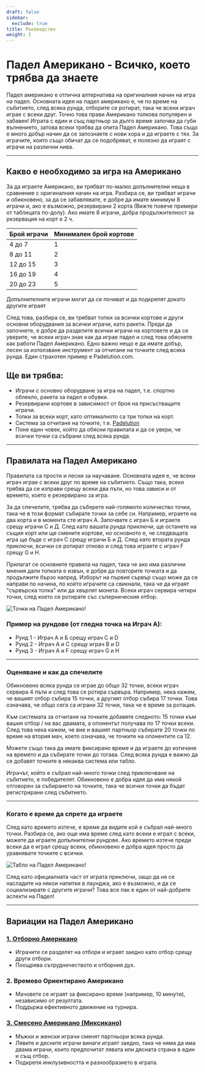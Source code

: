 ```yaml
---
draft: false
sidebar:
  exclude: true
title: Ръководство
weight: 1
---
```

# Падел Американо - Всичко, което трябва да знаете

Падел американо е отлична алтернатива на оригиналния начин на игра на падел. Основната идея на падел американо е, че по време на събитието, след всяка рунда, отборите се ротират, така че всеки играч играе с всеки друг. Точно това прави Американо толкова популярен и забавен! Играта с един и същ партньор за дълго време започва да губи вълнението, затова всеки трябва да опита Падел Американо. Това също е много добър начин да се запознаете с нови хора и да играете с тях. За играчите, които също обичат да се подобряват, е полезно да играят с играчи на различни нива.

---

## Какво е необходимо за игра на Американо

За да играете Американо, ви трябват по-малко допълнителни неща в сравнение с оригиналния начин на игра. Разбира се, ви трябват играчи и обикновено, за да се забавлявате, е добре да имате минимум 8 играчи и, ако е възможно, резервирани 2 корта (Вижте повече примери от таблицата по-долу). Ако имате 8 играчи, добра продължителност за резервация на корт е 2 ч.

| Брой играчи                                             | Минимален брой кортове |
|--------------------------------------------------------|------------------------|
|                           4 до 7                        |             1          |
|                          8 до 11                        |             2          |
|                          12 до 15                       |             3          |
|                          16 до 19                       |             4          |
|                          20 до 23                       |             5          |



Допълнителните играчи могат да се почиват и да подкрепят докато другите играят

След това, разбира се, ви трябват топки за всички кортове и други основни оборудвания за всички играчи, като ракети. Преди да започнете, е добре да разделите всички играчи на кортовете и да се уверите, че всеки играч знае как да играе падел и след това обяснете как работи Падел Американо. Едно важно нещо е да имате добър, лесен за използване инструмент за отчитане на точките след всяка рунда. Един страхотен пример е Padelution.com.

## Ще ви трябва:

- Играчи с основно оборудване за игра на падел, т.е. спортно облекло, ракета за падел и обувки.
- Резервирани кортове в зависимост от броя на присъстващите играчи.
- Топки за всеки корт, като оптималното са три топки на корт.
- Система за отчитане на точките, т.е. [Padelution](https://padelution.com/americano)
- Поне един човек, който да обясни правилата и да се увери, че всички точки са събрани след всяка рунда.

---
## Правилата на Падел Американо

Правилата са прости и лесни за научаване. Основната идея е, че всеки играч играе с всеки друг по време на събитието. Също така, всеки трябва да се изправи срещу всеки два пъти, но това зависи и от времето, което е резервирано за игра.

За да спечелите, трябва да съберете най-голямото количество точки, така че в този формат събирате точки за себе си. Например, играете на два корта и в момента сте играч А. Започвате с играч Б и играете срещу играчи С и Д. След като вашата рунда приключи, ще останете на същия корт или ще смените кортове, но основното е, че следващата игра ще бъде с играч С срещу играчи Б и Д. След като втората рунда приключи, всички се ротират отново и след това играете с играч F срещу G и H.

Прилагат се основните правила на падел, така че ако има различни мнения дали топката е извън, е добре да повторите точката и да продължите бързо напред. Изборът на първия сървър също може да се направи по начина, по който играчите са свикнали, така че да играят "сървърска топка" или да хвърлят монета. Всеки играч сервира четири точки, след което се ротирате със съперническия отбор.

![Точки на Падел Американо!](/bg/images/padel-americano.png "Точки на Падел Американо!")

### Пример на рундове (от гледна точка на Играч А):
- Рунд 1 - Играч А и Б срещу играч C и D
- Рунд 2 - Играч А и С срещу играч B и D
- Рунд 3 - Играч А и F срещу играч G и H

---

### Оценяване и как да спечелите
Обикновено всяка рунда се играе до общо 32 точки, всеки играч сервира 4 пъти и след това се ротира сървъра. Например, нека кажем, че вашият отбор събира 15 точки, а другият отбор събира 17 точки. Това означава, че общо сега са играни 32 точки, така че е време за ротация.

Към системата за отчитане на точките добавяте следното: 15 точки към вашия отбор / на вас двамата, а опонентът получава по 17 точки всеки. След това нека кажем, че вие и вашият партньор събирате 20 точки по време на втория мач, което означава, че точките на опонентите са 12.

Можете също така да имате фиксирано време и да играете до изтичане на времето и да събирате точки до тогава. След всяка рунда е важно да се добавят точките в някаква система или табло.

Играчът, който е събрал най-много точки след приключване на събитието, е победителят. Обикновено е добра идея да има някой отговорен за събирането на точките, така че всички точки да бъдат регистрирани след събитието.

---

### Когато е време да спрете да играете
След като времето изтече, е време да видите кой е събрал най-много точки. Разбира се, ако още има време след като всеки е играл с всеки, можете да играете допълнителни рундове. Ако времето изтече преди всеки да е играл срещу всеки, обикновено е добра идея просто да уравнявате точките с всички.

![Табло на Падел Американо!](/bg/assets/padel-americano-scoreboard.png "Табло на Падел Американо!")

След като официалната част от играта приключи, защо да не се насладите на някои напитки в лаунджа, ако е възможно, и да се социализирате с другите играчи? Това все пак е един от най-добрите аспекти на Падел!

---

## Вариации на Падел Американо

### [1. Отборно Американо](/bg/team-americano)
- Играчите се разделят на отбори и играят заедно като отбор срещу други отбори.
- Поощрява сътрудничеството и отборния дух.

### 2. Времево Ориентирано Американо
- Мачовете се играят за фиксирано време (например, 10 минути), независимо от резултата.
- Поддържа ефективното движение на турнира.

### [3. Смесено Американо (Миксикано)](/bg/mixicano)
- Мъжки и женски играчи сменят партньори всяка рунда.
- Лявите и десните играчи винаги играят заедно, така че няма да има двама играчи, които предпочитат лявата или дясната страна в един и същ отбор.
- Подкрепя инклузивността и разнообразието в играта.